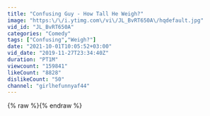 ```yaml
---
title: "Confusing Guy - How Tall He Weigh?"
image: "https:\/\/i.ytimg.com\/vi\/JL_BvRT650A\/hqdefault.jpg"
vid_id: "JL_BvRT650A"
categories: "Comedy"
tags: ["Confusing","Weigh?"]
date: "2021-10-01T10:05:52+03:00"
vid_date: "2019-11-27T23:34:40Z"
duration: "PT1M"
viewcount: "159841"
likeCount: "8828"
dislikeCount: "50"
channel: "girlhefunnyaf44"
---
```

{% raw %}{% endraw %}

